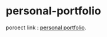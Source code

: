 # personal-portfolio


poroect link : [personal portfolio](https://github.com/Sajib-dev1/personal-portfolio/tree/master).
